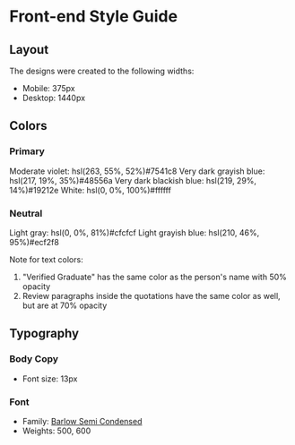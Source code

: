 # Front-end Style Guide

## Layout

The designs were created to the following widths:

- Mobile: 375px
- Desktop: 1440px

## Colors

### Primary

Moderate violet: hsl(263, 55%, 52%)#7541c8
Very dark grayish blue: hsl(217, 19%, 35%)#48556a
Very dark blackish blue: hsl(219, 29%, 14%)#19212e
White: hsl(0, 0%, 100%)#ffffff

### Neutral

Light gray: hsl(0, 0%, 81%)#cfcfcf
Light grayish blue: hsl(210, 46%, 95%)#ecf2f8

Note for text colors:

1. "Verified Graduate" has the same color as the person's name with 50% opacity
2. Review paragraphs inside the quotations have the same color as well, but are at 70% opacity

## Typography

### Body Copy

- Font size: 13px

### Font

- Family: [Barlow Semi Condensed](https://fonts.google.com/specimen/Barlow+Semi+Condensed)
- Weights: 500, 600

